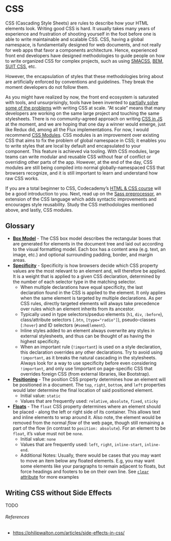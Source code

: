 CSS
===

CSS (Cascading Style Sheets) are rules to describe how your HTML elements look. Writing good CSS is hard. It usually takes many years of experience and frustration of shooting yourself in the foot before one is able to write maintainable and scalable CSS. CSS, having a global namespace, is fundamentally designed for web documents, and not really for web apps that favor a components architecture. Hence, experienced front end developers have designed methodologies to guide people on how to write organized CSS for complex projects, such as using [SMACSS](https://smacss.com/), [BEM](http://getbem.com/), [SUIT CSS](http://suitcss.github.io/), etc.

However, the encapsulation of styles that these methodologies bring about are artificially enforced by conventions and guidelines. They break the moment developers do not follow them.

As you might have realized by now, the front end ecosystem is saturated with tools, and unsurprisingly, tools have been invented to [partially solve some of the problems](https://speakerdeck.com/vjeux/react-css-in-js) with writing CSS at scale. “At scale” means that many developers are working on the same large project and touching the same stylesheets. There is no community-agreed approach on writing [CSS in JS](https://github.com/MicheleBertoli/css-in-js) at the moment, and we are hoping that one day a winner would emerge, just like Redux did, among all the Flux implementations. For now, I would recommend [CSS Modules](https://github.com/css-modules/css-modules). CSS modules is an improvement over existing CSS that aims to fix the problem of global namespace in CSS; it enables you to write styles that are local by default and encapsulated to your component. This feature is achieved via tooling. With CSS modules, large teams can write modular and reusable CSS without fear of conflict or overriding other parts of the app. However, at the end of the day, CSS modules are still being compiled into normal globally-namespaced CSS that browsers recognize, and it is still important to learn and understand how raw CSS works.

If you are a total beginner to CSS, Codecademy’s [HTML & CSS course](https://www.codecademy.com/learn/learn-html-css) will be a good introduction to you. Next, read up on the [Sass preprocessor](http://sass-lang.com/), an extension of the CSS language which adds syntactic improvements and encourages style reusability. Study the CSS methodologies mentioned above, and lastly, CSS modules.

Glossary
--------

-   [**Box Model**](https://developer.mozilla.org/en-US/docs/Web/CSS/CSS_Box_Model/Introduction_to_the_CSS_box_model) - The CSS box model describes the rectangular boxes that are generated for elements in the document tree and laid out according to the visual formatting model. Each box has a content area (e.g. text, an image, etc.) and optional surrounding padding, border, and margin areas.
-   [**Specificity**](https://developer.mozilla.org/en-US/docs/Web/CSS/Specificity) - Specificity is how browsers decide which CSS property values are the most relevant to an element and, will therefore be applied. It is a weight that is applied to a given CSS declaration, determined by the number of each selector type in the matching selector.
    -   When multiple declarations have equal specificity, the last declaration found in the CSS is applied to the element. It only applies when the same element is targeted by multiple declarations. As per CSS rules, directly targeted elements will always take precedence over rules which an element inherits from its ancestor.
    -   Typically used in type selectors/pseduo elements (`h1`, `div`, `:before`), class/attribute selectors (`.btn`, `[type="radio"]`), pseudo-classes (`:hover`) and ID selectors (`#someElement`).
    -   Inline styles added to an element always overwrite any styles in external stylesheets, and thus can be thought of as having the highest specificity.
    -   When an important rule (`!important`) is used on a style declaration, this declaration overrides any other declarations. Try to avoid using `!important`, as it breaks the natural cascading in the stylesheets. Always look for a way to use specificity before even considering `!important`, and only use !important on page-specific CSS that overrides foreign CSS (from external libraries, like Bootstrap).
-   [**Positioning**](https://developer.mozilla.org/en-US/docs/Web/CSS/position) - The position CSS property determines how an element will be positioned in a document. The `top`, `right`, `bottom`, and `left` properties would later determine the final location of said positioned element.
    -   Initial value: `static`
    -   Values that are frequently used: `relative`, `absolute`, `fixed`, `sticky`
-   [**Floats**](https://developer.mozilla.org/en-US/docs/Web/CSS/float) - The `float` CSS property determines where an element should be placed - along the left or right side of its container. This allows text and inline elements to wrap around it. Also note, the element would be removed from the normal *flow* of the web page, though still remaining a part of the flow (in contrast to `position: absolute`). For an element to be `float`, it’s value must not be `none`.
    -   Initial value: `none`
    -   Values that are frequently used: `left`, `right`, `inline-start`, `inline-end`.
    -   Additional Notes: Usually, there would be cases that you may want to move an item below any floated elements. E.g, you may want some elements like your paragraphs to remain adjacent to floats, but force headings and footers to be on their own line. See [`clear` attribute](https://developer.mozilla.org/en-US/docs/Web/CSS/clear) for more examples

Writing CSS without Side Effects
--------------------------------

TODO

###### References

-   https://philipwalton.com/articles/side-effects-in-css/
